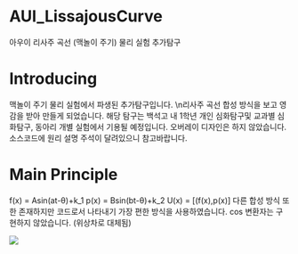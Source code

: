 # AUI_LissajousCurve
아우이 리사주 곡선 (맥놀이 주기) 물리 실험 추가탐구

# Introducing
맥놀이 주기 물리 실험에서 파생된 추가탐구입니다.
\n리사주 곡선 합성 방식을 보고 영감을 받아 만들게 되었습니다.
해당 탐구는 백석고 내 1학년 개인 심화탐구및 교과별 심화탐구, 동아리 개별 실험에서 기용될 예정입니다.
오버레이 디자인은 하지 않았습니다.
소스코드에 원리 설명 주석이 달려있으니 참고바랍니다.

# Main Principle
f(x) = Asin(at-θ)+k_1
p(x) = Bsin(bt-θ)+k_2
U(x) = [(f(x),p(x)]
다른 합성 방식 또한 존재하지만 코드로서 나타내기 가장 편한 방식을 사용하였습니다.
cos 변환자는 구현하지 않았습니다. (위상차로 대체됨)

<a href="https://github.com/seondal"><img src="https://hits.seeyoufarm.com/api/count/incr/badge.svg?url=https%3A%2F%2Fgithub.com%2Fseondal&count_bg=%23000000&title_bg=%23000000&icon=github.svg&icon_color=%23E7E7E7&title=GitHub&edge_flat=false)"/></a>
